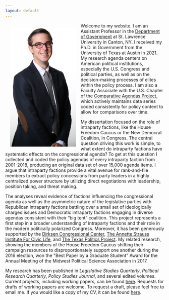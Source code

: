 ```yaml
---
layout: default
---
```

<img style="width=209px;height=375px;float:left;padding:15px;"
src="/images/photo.png" alt="" width="209" height="375">

Welcome to my website. I am an Assistant Professor in the [Department of Government](https://www.stlawu.edu/offices/government) at St. Lawrence University in Canton, NY. I received my Ph.D. in Government from the University of Texas at Austin in 2021. My research agenda centers on American political institutions, especially the U.S. Congress and political parties, as well as on the decision-making processes of elites within the policy process. I am also a Faculty Associate with the U.S. Chapter of the [Comparative Agendas Project](http://www.comparativeagendas.net/us), which actively maintains data series coded consistently for policy content to allow for comparisons over time.

My dissertation focused on the role of intraparty factions, like the House Freedom Caucus or the New Democrat Coalition, in Congress. The central question driving this work is simple, to what extent do intraparty factions have systematic effects on the congressional agenda? To get at this question I collected and coded the policy agendas of every intraparty faction from 2001-2018, producing an original data set of over 15,000 agenda items. I argue that intraparty factions provide a vital avenue for rank-and-file members to extract policy concessions from party leaders in a highly centralized power structure by utilizing direct negotiations with leadership, position taking, and threat making.

The analyses reveal evidence of factions influencing the congressional agenda as well as the asymmetric nature of the legislative parties with Republican intraparty factions battling over a small set of ideologically charged issues and Democratic intraparty factions engaging in diverse agendas consistent with their “big tent” coalition. This project represents a first step in a broader understanding of intraparty factions and their role in the modern politically polarized Congress. Moreover, it has been generously supported by the [Dirksen Congressional Center](http://www.dirksencenter.org/print_programs_crgs.htm), [The Annette Strauss Institute For Civic Life](https://moody.utexas.edu/centers/strauss/patricia-witherspoon-research-award), and [The Texas Politics Project](https://texaspolitics.utexas.edu/). My related research, showing the members of the House Freedom Caucus shifting their campaign resources to disproportionately support one another during the 2016 election, won the "Best Paper by a Graduate Student" Award for the Annual Meeting of the Midwest Political Science Association in 2017.

My research has been published in *Legislative Studies Quarterly*, *Political Research Quarterly*, *Policy Studies Journal*, and several edited volumes. Current projects, including working papers, can be found [here](/research/). Requests for drafts of working papers are welcome. To request a draft, please feel free to email me. If you would like a copy of my CV, it can be found [here](/McGee_CV.pdf).

